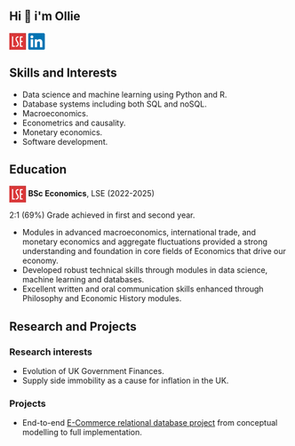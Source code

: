 ## Hi 👋 i'm Ollie

<a href="https://www.lse.ac.uk"><img src="LSE_Logo.png" width="30" height="30" style="vertical-align:middle;margin:0px 0px"></a> <a href="https://www.linkedin.com/in/oliver-gregory-198028252"><img src="LinkedIn_Logo.png" width="30" height="30" style="vertical-align:middle;margin:0px 0px"></a>

## Skills and Interests

- Data science and machine learning using Python and R.
- Database systems including both SQL and noSQL.
- Macroeconomics.
- Econometrics and causality.
- Monetary economics.
- Software development.

## Education

<a href="https://www.lse.ac.uk"><img src="LSE_Logo.png" width="30" height="30" style="vertical-align:middle;margin:0px 0px"></a> **BSc Economics**, LSE (2022-2025)

2:1 (69%) Grade achieved in first and second year.

- Modules in advanced macroeconomics, international trade, and monetary economics and aggregate fluctuations provided a strong understanding and foundation in core fields of Economics that drive our economy.
- Developed robust technical skills through modules in data science, machine learning and databases.
- Excellent written and oral communication skills enhanced through Philosophy and Economic History modules.

## Research and Projects

### Research interests

- Evolution of UK Government Finances.
- Supply side immobility as a cause for inflation in the UK.

### Projects

- End-to-end [E-Commerce relational database project](https://github.com/ollie-gregory/E-Commerce_Database) from conceptual modelling to full implementation.
